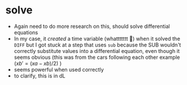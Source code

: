 solve
=====
- Again need to do more research on this, should solve differential equations
- In my case, it *created* a time variable (whattttttt 🤯) when it solved the `DIFF` but I got stuck at a step that uses `sub` because the SUB wouldn't correctly substitute values into a differential equation, even though it seems obvious (this was from the cars following each other example $(xb' = (xa-xb)/2)$ )
- seems powerful when used correctly
- to clarify, this is in dL
